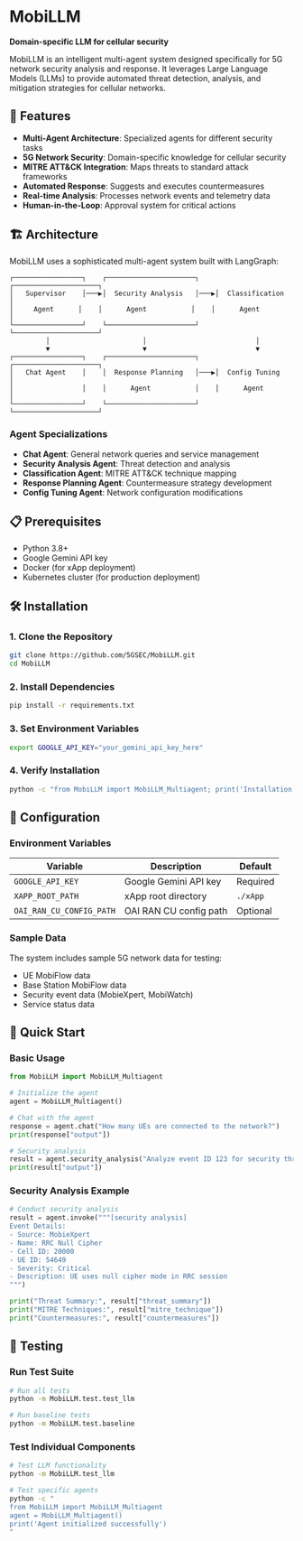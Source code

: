 # MobiLLM

**Domain-specific LLM for cellular security**

MobiLLM is an intelligent multi-agent system designed specifically for 5G network security analysis and response. It leverages Large Language Models (LLMs) to provide automated threat detection, analysis, and mitigation strategies for cellular networks.

## 🚀 Features

- **Multi-Agent Architecture**: Specialized agents for different security tasks
- **5G Network Security**: Domain-specific knowledge for cellular security
- **MITRE ATT&CK Integration**: Maps threats to standard attack frameworks
- **Automated Response**: Suggests and executes countermeasures
- **Real-time Analysis**: Processes network events and telemetry data
- **Human-in-the-Loop**: Approval system for critical actions

## 🏗️ Architecture

MobiLLM uses a sophisticated multi-agent system built with LangGraph:

```
┌─────────────────┐    ┌──────────────────────┐    ┌─────────────────────┐
│   Supervisor    │───▶│  Security Analysis   │───▶│  Classification    │
│     Agent      │    │      Agent           │    │      Agent         │
└─────────────────┘    └──────────────────────┘    └─────────────────────┘
         │                       │                           │
         ▼                       ▼                           ▼
┌─────────────────┐    ┌──────────────────────┐    ┌─────────────────────┐
│   Chat Agent    │    │  Response Planning   │───▶│  Config Tuning     │
│                 │    │      Agent           │    │      Agent         │
└─────────────────┘    └──────────────────────┘    └─────────────────────┘
```

### Agent Specializations

- **Chat Agent**: General network queries and service management
- **Security Analysis Agent**: Threat detection and analysis
- **Classification Agent**: MITRE ATT&CK technique mapping
- **Response Planning Agent**: Countermeasure strategy development
- **Config Tuning Agent**: Network configuration modifications

## 📋 Prerequisites

- Python 3.8+
- Google Gemini API key
- Docker (for xApp deployment)
- Kubernetes cluster (for production deployment)

## 🛠️ Installation

### 1. Clone the Repository

```bash
git clone https://github.com/5GSEC/MobiLLM.git
cd MobiLLM
```

### 2. Install Dependencies

```bash
pip install -r requirements.txt
```

### 3. Set Environment Variables

```bash
export GOOGLE_API_KEY="your_gemini_api_key_here"
```

### 4. Verify Installation

```bash
python -c "from MobiLLM import MobiLLM_Multiagent; print('Installation successful!')"
```

## 🔧 Configuration

### Environment Variables

| Variable | Description | Default |
|----------|-------------|---------|
| `GOOGLE_API_KEY` | Google Gemini API key | Required |
| `XAPP_ROOT_PATH` | xApp root directory | `./xApp` |
| `OAI_RAN_CU_CONFIG_PATH` | OAI RAN CU config path | Optional |

### Sample Data

The system includes sample 5G network data for testing:
- UE MobiFlow data
- Base Station MobiFlow data
- Security event data (MobieXpert, MobiWatch)
- Service status data

## 🚀 Quick Start

### Basic Usage

```python
from MobiLLM import MobiLLM_Multiagent

# Initialize the agent
agent = MobiLLM_Multiagent()

# Chat with the agent
response = agent.chat("How many UEs are connected to the network?")
print(response["output"])

# Security analysis
result = agent.security_analysis("Analyze event ID 123 for security threats")
print(result["output"])
```

### Security Analysis Example

```python
# Conduct security analysis
result = agent.invoke("""[security analysis] 
Event Details:
- Source: MobieXpert
- Name: RRC Null Cipher
- Cell ID: 20000
- UE ID: 54649
- Severity: Critical
- Description: UE uses null cipher mode in RRC session
""")

print("Threat Summary:", result["threat_summary"])
print("MITRE Techniques:", result["mitre_technique"])
print("Countermeasures:", result["countermeasures"])
```

## 🧪 Testing

### Run Test Suite

```bash
# Run all tests
python -m MobiLLM.test.test_llm

# Run baseline tests
python -m MobiLLM.test.baseline
```

### Test Individual Components

```bash
# Test LLM functionality
python -m MobiLLM.test_llm

# Test specific agents
python -c "
from MobiLLM import MobiLLM_Multiagent
agent = MobiLLM_Multiagent()
print('Agent initialized successfully')
"
```

